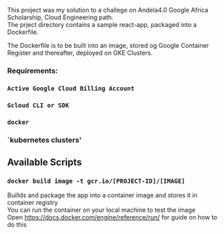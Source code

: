 This project was my solution to a challege on Andela4.0 Google Africa Scholarship, Cloud Engineering path.<br/>
The prject directory contains a sample react-app, packaged into a Dockerfile.<br/>

The Dockerfile is to be built into an image, stored og Google Container Register and thereafter, deployed on GKE Clusters.

### Requirements:
### `Active Google Cloud Billing Account`
### `Gcloud CLI or SDK`
### `docker`
### `kubernetes clusters'

## Available Scripts

### `docker build image -t gcr.io/[PROJECT-ID]/[IMAGE]`
Buillds and package the app into a container image and stores it in container registry<br/>
You can run the container on your local machine to test the image<br/>
Open https://docs.docker.com/engine/reference/run/ for guide on how to do this

